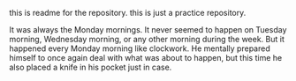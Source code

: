 this is readme for the repository.
this is just a practice repository.

It was always the Monday mornings. It never seemed to happen on Tuesday morning, Wednesday morning, or any other morning during the week. But it happened every Monday morning like clockwork. He mentally prepared himself to once again deal with what was about to happen, but this time he also placed a knife in his pocket just in case.
